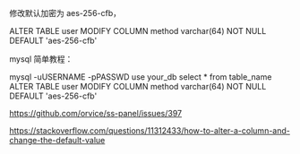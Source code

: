 修改默认加密为 aes-256-cfb，

ALTER TABLE user MODIFY COLUMN method varchar(64) NOT NULL DEFAULT 'aes-256-cfb'

mysql 简单教程：

mysql -uUSERNAME -pPASSWD
use your_db
select * from table_name
ALTER TABLE user MODIFY COLUMN method varchar(64) NOT NULL DEFAULT 'aes-256-cfb'

https://github.com/orvice/ss-panel/issues/397

https://stackoverflow.com/questions/11312433/how-to-alter-a-column-and-change-the-default-value
